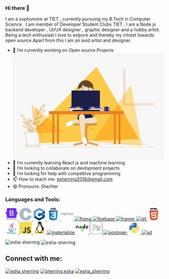 ### Hi there 👋

<!--
**Esha-Sherring/Esha-sherring** is a ✨ _special_ ✨ repository because its `README.md` (this file) appears on your GitHub profile.
-->

I am a sophomore at TIET , currently pursuing my B.Tech in Computer Science . I am member of Developer Student Clubs TIET . I am a Node js  backend developer , UI/UX designer , graphic designer and a hobby artist.
Being a tech enthusiast I love to exlpore and thereby my intrest towards open source.Apart from this I am an avid artist and designer.



























- 🔭 I’m currently working on Open source Projects <img src="0_K2WLMTExLyida7OR.gif" alt="alt text" width="500 rem" height="340 rem" align="right">
- 🌱 I’m currently learning React js and machine learning
- 👯 I’m looking to collaborate on devlopment projects
- 🤔 I’m looking for help with competitve programming
- 📫 How to reach me: esherring2016@gmail.com
- 😄 Pronouns: She/Her<br>
<p>





</p>

<h3 align="left">Languages and Tools:</h3>
<p align="left"> <a href="https://getbootstrap.com" target="_blank"> <img src="https://raw.githubusercontent.com/devicons/devicon/master/icons/bootstrap/bootstrap-plain-wordmark.svg" alt="bootstrap" width="40" height="40"/> </a> <a href="https://www.cprogramming.com/" target="_blank"> <img src="https://raw.githubusercontent.com/devicons/devicon/master/icons/c/c-original.svg" alt="c" width="40" height="40"/> </a> <a href="https://www.w3schools.com/cpp/" target="_blank"> <img src="https://raw.githubusercontent.com/devicons/devicon/master/icons/cplusplus/cplusplus-original.svg" alt="cplusplus" width="40" height="40"/> </a> <a href="https://www.w3schools.com/css/" target="_blank"> <img src="https://raw.githubusercontent.com/devicons/devicon/master/icons/css3/css3-original-wordmark.svg" alt="css3" width="40" height="40"/> </a> <a href="https://expressjs.com" target="_blank"> <img src="https://raw.githubusercontent.com/devicons/devicon/master/icons/express/express-original-wordmark.svg" alt="express" width="40" height="40"/> </a> <a href="https://www.figma.com/" target="_blank"> <img src="https://www.vectorlogo.zone/logos/figma/figma-icon.svg" alt="figma" width="40" height="40"/> </a> <a href="https://firebase.google.com/" target="_blank"> <img src="https://www.vectorlogo.zone/logos/firebase/firebase-icon.svg" alt="firebase" width="40" height="40"/> </a> <a href="https://www.framer.com/" target="_blank"> <img src="https://www.vectorlogo.zone/logos/framer/framer-icon.svg" alt="framer" width="40" height="40"/> </a> <a href="https://git-scm.com/" target="_blank"> <img src="https://www.vectorlogo.zone/logos/git-scm/git-scm-icon.svg" alt="git" width="40" height="40"/> </a> <a href="https://www.w3.org/html/" target="_blank"> <img src="https://raw.githubusercontent.com/devicons/devicon/master/icons/html5/html5-original-wordmark.svg" alt="html5" width="40" height="40"/> </a> <a href="https://www.java.com" target="_blank"> <img src="https://raw.githubusercontent.com/devicons/devicon/master/icons/java/java-original.svg" alt="java" width="40" height="40"/> </a> <a href="https://developer.mozilla.org/en-US/docs/Web/JavaScript" target="_blank"> <img src="https://raw.githubusercontent.com/devicons/devicon/master/icons/javascript/javascript-original.svg" alt="javascript" width="40" height="40"/> </a> <a href="https://www.linux.org/" target="_blank"> <img src="https://raw.githubusercontent.com/devicons/devicon/master/icons/linux/linux-original.svg" alt="linux" width="40" height="40"/> </a> <a href="https://materializecss.com/" target="_blank"> <img src="https://raw.githubusercontent.com/prplx/svg-logos/5585531d45d294869c4eaab4d7cf2e9c167710a9/svg/materialize.svg" alt="materialize" width="40" height="40"/> </a> <a href="https://nodejs.org" target="_blank"> <img src="https://raw.githubusercontent.com/devicons/devicon/master/icons/nodejs/nodejs-original-wordmark.svg" alt="nodejs" width="40" height="40"/> </a> <a href="https://www.photoshop.com/en" target="_blank"> <img src="https://raw.githubusercontent.com/devicons/devicon/master/icons/photoshop/photoshop-line.svg" alt="photoshop" width="40" height="40"/> </a> <a href="https://postman.com" target="_blank"> <img src="https://www.vectorlogo.zone/logos/getpostman/getpostman-icon.svg" alt="postman" width="40" height="40"/> </a> <a href="https://www.python.org" target="_blank"> <img src="https://raw.githubusercontent.com/devicons/devicon/master/icons/python/python-original.svg" alt="python" width="40" height="40"/> </a> <a href="https://www.adobe.com/products/xd.html" target="_blank"> <img src="https://cdn.worldvectorlogo.com/logos/adobe-xd.svg" alt="xd" width="40" height="40"/> </a> </p>


<p><img align="left" src="https://github-readme-stats.vercel.app/api/top-langs?username=esha-sherring&show_icons=true&locale=en&layout=compact" alt="esha-sherring" /></p>  <p>&nbsp;<img align="center" src="https://github-readme-stats.vercel.app/api?username=esha-sherring&show_icons=true&locale=en" alt="esha-sherring" /></p>





<h2 align="left">Connect with me:</h2>
<p align="left">
<a href="https://linkedin.com/in/esha sherring" target="blank"><img align="center" src="https://cdn.jsdelivr.net/npm/simple-icons@3.0.1/icons/linkedin.svg" alt="esha sherring" height="30" width="40" /></a>
<a href="https://instagram.com/sherring.esha" target="blank"><img align="center" src="https://cdn.jsdelivr.net/npm/simple-icons@3.0.1/icons/instagram.svg" alt="sherring.esha" height="30" width="40" /></a>
<a href="https://www.behance.net/esha_sherring" target="blank"><img align="center" src="https://cdn.jsdelivr.net/npm/simple-icons@3.0.1/icons/behance.svg" alt="esha_sherring" height="30" width="40" /></a>
</p>

